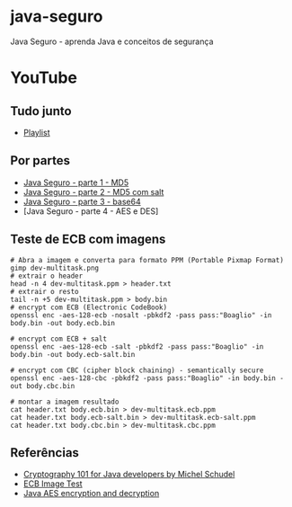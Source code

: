 # java-seguro

Java Seguro - aprenda Java e conceitos de segurança

# YouTube

## Tudo junto

* [Playlist](https://youtube.com/playlist?list=PL2XKkc9gm2WTPFgDGa5pVrIooACUu6DTI)

## Por partes

* [Java Seguro - parte 1 - MD5](https://youtu.be/fwpWAH9-b_g)
* [Java Seguro - parte 2 - MD5 com salt](https://youtu.be/EAv_hsmGEW0)
* [Java Seguro - parte 3 - base64](https://youtu.be/EqtxxoI9qfE)
* [Java Seguro - parte 4 - AES e DES] 

## Teste de ECB com imagens

```
# Abra a imagem e converta para formato PPM (Portable Pixmap Format)
gimp dev-multitask.png
# extrair o header
head -n 4 dev-multitask.ppm > header.txt
# extrair o resto
tail -n +5 dev-multitask.ppm > body.bin
# encrypt com ECB (Electronic CodeBook)
openssl enc -aes-128-ecb -nosalt -pbkdf2 -pass pass:"Boaglio" -in body.bin -out body.ecb.bin

# encrypt com ECB + salt
openssl enc -aes-128-ecb -salt -pbkdf2 -pass pass:"Boaglio" -in body.bin -out body.ecb-salt.bin

# encrypt com CBC (cipher block chaining) - semantically secure
openssl enc -aes-128-cbc -pbkdf2 -pass pass:"Boaglio" -in body.bin -out body.cbc.bin

# montar a imagem resultado
cat header.txt body.ecb.bin > dev-multitask.ecb.ppm
cat header.txt body.ecb-salt.bin > dev-multitask.ecb-salt.ppm
cat header.txt body.cbc.bin > dev-multitask.cbc.ppm
```

## Referências

* [Cryptography 101 for Java developers by Michel Schudel](https://youtu.be/1925zmDP_BY)
* [ECB Image Test](https://words.filippo.io/the-ecb-penguin/)
* [Java AES encryption and decryption](https://mkyong.com/java/java-aes-encryption-and-decryption/)
